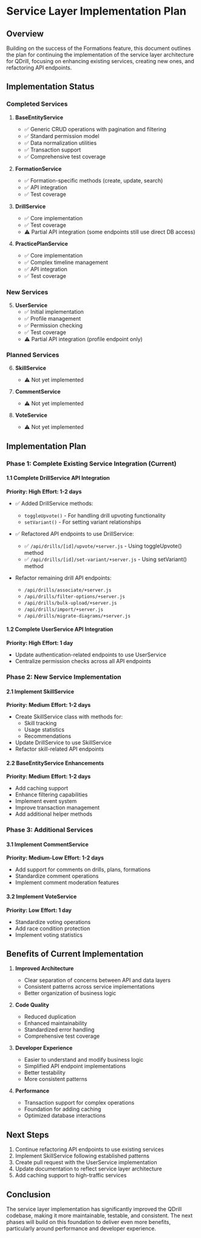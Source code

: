 # Service Layer Implementation Plan

## Overview
Building on the success of the Formations feature, this document outlines the plan for continuing the implementation of the service layer architecture for QDrill, focusing on enhancing existing services, creating new ones, and refactoring API endpoints.

## Implementation Status

### Completed Services

1. **BaseEntityService**
   - ✅ Generic CRUD operations with pagination and filtering
   - ✅ Standard permission model
   - ✅ Data normalization utilities
   - ✅ Transaction support
   - ✅ Comprehensive test coverage

2. **FormationService**
   - ✅ Formation-specific methods (create, update, search)
   - ✅ API integration
   - ✅ Test coverage

3. **DrillService**
   - ✅ Core implementation
   - ✅ Test coverage
   - ⚠️ Partial API integration (some endpoints still use direct DB access)

4. **PracticePlanService**
   - ✅ Core implementation
   - ✅ Complex timeline management
   - ✅ API integration
   - ✅ Test coverage

### New Services

5. **UserService**
   - ✅ Initial implementation
   - ✅ Profile management
   - ✅ Permission checking
   - ✅ Test coverage
   - ⚠️ Partial API integration (profile endpoint only)

### Planned Services

6. **SkillService**
   - ⚠️ Not yet implemented

7. **CommentService**
   - ⚠️ Not yet implemented

8. **VoteService**
   - ⚠️ Not yet implemented

## Implementation Plan

### Phase 1: Complete Existing Service Integration (Current)

#### 1.1 Complete DrillService API Integration

**Priority: High**
**Effort: 1-2 days**

- ✅ Added DrillService methods:
  - `toggleUpvote()` - For handling drill upvoting functionality
  - `setVariant()` - For setting variant relationships

- ✅ Refactored API endpoints to use DrillService:
  - ✅ `/api/drills/[id]/upvote/+server.js` - Using toggleUpvote() method
  - ✅ `/api/drills/[id]/set-variant/+server.js` - Using setVariant() method

- Refactor remaining drill API endpoints:
  - `/api/drills/associate/+server.js`
  - `/api/drills/filter-options/+server.js`
  - `/api/drills/bulk-upload/+server.js`
  - `/api/drills/import/+server.js`
  - `/api/drills/migrate-diagrams/+server.js`

#### 1.2 Complete UserService API Integration

**Priority: High**
**Effort: 1 day**

- Update authentication-related endpoints to use UserService
- Centralize permission checks across all API endpoints

### Phase 2: New Service Implementation

#### 2.1 Implement SkillService

**Priority: Medium**
**Effort: 1-2 days**

- Create SkillService class with methods for:
  - Skill tracking
  - Usage statistics
  - Recommendations
- Update DrillService to use SkillService
- Refactor skill-related API endpoints

#### 2.2 BaseEntityService Enhancements

**Priority: Medium**
**Effort: 1-2 days**

- Add caching support
- Enhance filtering capabilities
- Implement event system
- Improve transaction management
- Add additional helper methods

### Phase 3: Additional Services

#### 3.1 Implement CommentService

**Priority: Medium-Low**
**Effort: 1-2 days**

- Add support for comments on drills, plans, formations
- Standardize comment operations
- Implement comment moderation features

#### 3.2 Implement VoteService

**Priority: Low**
**Effort: 1 day**

- Standardize voting operations
- Add race condition protection
- Implement voting statistics

## Benefits of Current Implementation

1. **Improved Architecture**
   - Clear separation of concerns between API and data layers
   - Consistent patterns across service implementations
   - Better organization of business logic

2. **Code Quality**
   - Reduced duplication
   - Enhanced maintainability
   - Standardized error handling
   - Comprehensive test coverage

3. **Developer Experience**
   - Easier to understand and modify business logic
   - Simplified API endpoint implementations
   - Better testability
   - More consistent patterns

4. **Performance**
   - Transaction support for complex operations
   - Foundation for adding caching
   - Optimized database interactions

## Next Steps

1. Continue refactoring API endpoints to use existing services
2. Implement SkillService following established patterns
3. Create pull request with the UserService implementation
4. Update documentation to reflect service layer architecture
5. Add caching support to high-traffic services

## Conclusion

The service layer implementation has significantly improved the QDrill codebase, making it more maintainable, testable, and consistent. The next phases will build on this foundation to deliver even more benefits, particularly around performance and developer experience.